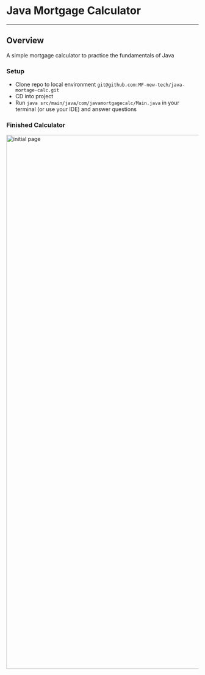 # Java Mortgage Calculator
---
## Overview
A simple mortgage calculator to practice the fundamentals of Java

### Setup
- Clone repo to local environment `git@github.com:MF-new-tech/java-mortage-calc.git`
- CD into project
- Run `java src/main/java/com/javamortgagecalc/Main.java` in your terminal (or use your IDE) and answer questions

### Finished Calculator
<img width="1400" alt="initial page" src="https://media.giphy.com/media/9XmTN1aiuoyte9iXC0/giphy.gif">